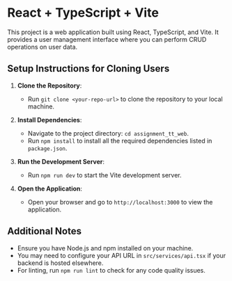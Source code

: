 # React + TypeScript + Vite

This project is a web application built using React, TypeScript, and Vite. It provides a user management interface where you can perform CRUD operations on user data.

## Setup Instructions for Cloning Users

1. **Clone the Repository**:
   - Run `git clone <your-repo-url>` to clone the repository to your local machine.

2. **Install Dependencies**:
   - Navigate to the project directory: `cd assignment_tt_web`.
   - Run `npm install` to install all the required dependencies listed in `package.json`.

3. **Run the Development Server**:
   - Run `npm run dev` to start the Vite development server.

4. **Open the Application**:
   - Open your browser and go to `http://localhost:3000` to view the application.

## Additional Notes
- Ensure you have Node.js and npm installed on your machine.
- You may need to configure your API URL in `src/services/api.tsx` if your backend is hosted elsewhere.
- For linting, run `npm run lint` to check for any code quality issues.